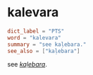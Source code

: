# kalevara

``` toml
dict_label = "PTS"
word = "kalevara"
summary = "see kaḷebara."
see_also = ["kaḷebara"]
```

see *[kaḷebara](kaḷebara.md)*.


